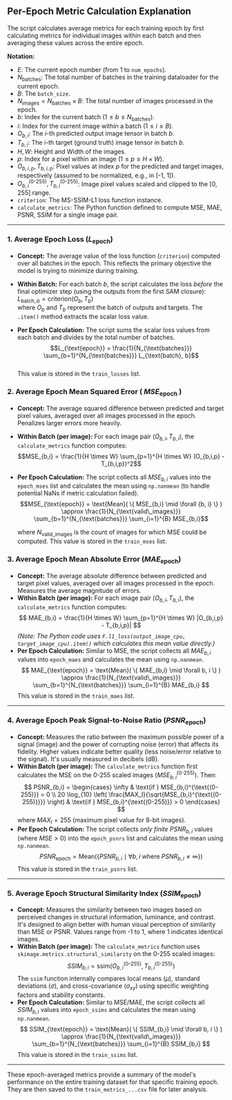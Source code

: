 ## Per-Epoch Metric Calculation Explanation

The script calculates average metrics for each training epoch by first calculating metrics for individual images within each batch and then averaging these values across the entire epoch.

**Notation:**

*   $E$: The current epoch number (from 1 to `num_epochs`).
*   $N_{\text{batches}}$: The total number of batches in the training dataloader for the current epoch.
*   $B$: The `batch_size`.
*   $N_{\text{images}} = N_{\text{batches}} \times B$: The total number of images processed in the epoch.
*   $b$: Index for the current batch ($1 \le b \le N_{\text{batches}}$).
*   $i$: Index for the current image within a batch ($1 \le i \le B$).
*   $O_{b,i}$: The $i$-th predicted output image tensor in batch $b$.
*   $T_{b,i}$: The $i$-th target (ground truth) image tensor in batch $b$.
*   $H, W$: Height and Width of the images.
*   $p$: Index for a pixel within an image ($1 \le p \le H \times W$).
*   $O_{b,i,p}, T_{b,i,p}$: Pixel values at index $p$ for the predicted and target images, respectively (assumed to be normalized, e.g., in [-1, 1]).
*   $O_{b,i}^{\text{(0-255)}}, T_{b,i}^{\text{(0-255)}}$: Image pixel values scaled and clipped to the [0, 255] range.
*   `criterion`: The MS-SSIM-L1 loss function instance.
*   `calculate_metrics`: The Python function defined to compute MSE, MAE, PSNR, SSIM for a single image pair.

---

### 1. Average Epoch Loss ($L_{\text{epoch}}$)

*   **Concept:** The average value of the loss function (`criterion`) computed over all batches in the epoch. This reflects the primary objective the model is trying to minimize during training.
*   **Within Batch:** For each batch $b$, the script calculates the loss *before* the final optimizer step (using the outputs from the first SAM closure):   
    $L_{\text{batch}, b} = \text{criterion}(O_{b}, T_{b})$   
    where $O_b$ and $T_b$ represent the batch of outputs and targets. The `.item()` method extracts the scalar loss value.
    
*   **Per Epoch Calculation:** The script sums the scalar loss values from each batch and divides by the total number of batches.
    $$L_{\text{epoch}} = \frac{1}{N_{\text{batches}}} \sum_{b=1}^{N_{\text{batches}}} L_{\text{batch}, b}$$   
    This value is stored in the `train_losses` list.



### 2. Average Epoch Mean Squared Error ( $MSE_{\text{epoch}}$ )

*   **Concept:** The average squared difference between predicted and target pixel values, averaged over all images processed in the epoch. Penalizes larger errors more heavily.
*   **Within Batch (per image):** For each image pair $(O_{b,i}, T_{b,i})$, the `calculate_metrics` function computes:    
    $$MSE_{b,i} = \frac{1}{H \times W} \sum_{p=1}^{H \times W} (O_{b,i,p} - T_{b,i,p})^2$$  

*   **Per Epoch Calculation:** The script collects all $MSE_{b,i}$ values into the `epoch_mses` list and calculates the mean using `np.nanmean` (to handle potential NaNs if metric calculation failed).   
    $$MSE_{\text{epoch}} = \text{Mean}( \{ MSE_{b,i} \mid \forall {b, i} \} ) \approx \frac{1}{N_{\text{valid\_images}}} \sum_{b=1}^{N_{\text{batches}}} \sum_{i=1}^{B} MSE_{b,i}$$

    where $N_{\text{valid\_{images}}}$ is the count of images for which MSE could be computed. This value is stored in the `train_mses` list.



### 3. Average Epoch Mean Absolute Error ($MAE_{\text{epoch}}$)

*   **Concept:** The average absolute difference between predicted and target pixel values, averaged over all images processed in the epoch. Measures the average magnitude of errors.
*   **Within Batch (per image):** For each image pair $(O_{b,i}, T_{b,i})$, the `calculate_metrics` function computes:
    $$
    MAE_{b,i} = \frac{1}{H \times W} \sum_{p=1}^{H \times W} |O_{b,i,p} - T_{b,i,p}|
    $$
    *(Note: The Python code uses `F.l1_loss(output_image_cpu, target_image_cpu).item()` which calculates this mean value directly.)*
*   **Per Epoch Calculation:** Similar to MSE, the script collects all $MAE_{b,i}$ values into `epoch_maes` and calculates the mean using `np.nanmean`.
    $$
    MAE_{\text{epoch}} = \text{Mean}( \{ MAE_{b,i} \mid \forall b, i \} ) \approx \frac{1}{N_{\text{valid\_images}}} \sum_{b=1}^{N_{\text{batches}}} \sum_{i=1}^{B} MAE_{b,i}
    $$
    This value is stored in the `train_maes` list.

---

### 4. Average Epoch Peak Signal-to-Noise Ratio ($PSNR_{\text{epoch}}$)

*   **Concept:** Measures the ratio between the maximum possible power of a signal (image) and the power of corrupting noise (error) that affects its fidelity. Higher values indicate better quality (less noise/error relative to the signal). It's usually measured in decibels (dB).
*   **Within Batch (per image):** The `calculate_metrics` function first calculates the MSE on the 0-255 scaled images ($MSE_{b,i}^{\text{(0-255)}}$). Then:
    $$
    PSNR_{b,i} =
    \begin{cases}
    \infty & \text{if } MSE_{b,i}^{\text{(0-255)}} = 0 \\
    20 \log_{10} \left( \frac{MAX_I}{\sqrt{MSE_{b,i}^{\text{(0-255)}}}} \right) & \text{if } MSE_{b,i}^{\text{(0-255)}} > 0
    \end{cases}
    $$
    where $MAX_I = 255$ (maximum pixel value for 8-bit images).
*   **Per Epoch Calculation:** The script collects *only finite* $PSNR_{b,i}$ values (where $MSE > 0$) into the `epoch_psnrs` list and calculates the mean using `np.nanmean`.
    $$
    PSNR_{\text{epoch}} = \text{Mean}( \{ PSNR_{b,i} \mid \forall b, i \text{ where } PSNR_{b,i} \neq \infty \} )
    $$
    This value is stored in the `train_psnrs` list.

---

### 5. Average Epoch Structural Similarity Index ($SSIM_{\text{epoch}}$)

*   **Concept:** Measures the similarity between two images based on perceived changes in structural information, luminance, and contrast. It's designed to align better with human visual perception of similarity than MSE or PSNR. Values range from -1 to 1, where 1 indicates identical images.
*   **Within Batch (per image):** The `calculate_metrics` function uses `skimage.metrics.structural_similarity` on the 0-255 scaled images:
    $$
    SSIM_{b,i} = \text{ssim}(O_{b,i}^{\text{(0-255)}}, T_{b,i}^{\text{(0-255)}})
    $$
    The `ssim` function internally compares local means ($\mu$), standard deviations ($\sigma$), and cross-covariance ($\sigma_{xy}$) using specific weighting factors and stability constants.
*   **Per Epoch Calculation:** Similar to MSE/MAE, the script collects all $SSIM_{b,i}$ values into `epoch_ssims` and calculates the mean using `np.nanmean`.
    $$
    SSIM_{\text{epoch}} = \text{Mean}( \{ SSIM_{b,i} \mid \forall b, i \} ) \approx \frac{1}{N_{\text{valid\_images}}} \sum_{b=1}^{N_{\text{batches}}} \sum_{i=1}^{B} SSIM_{b,i}
    $$
    This value is stored in the `train_ssims` list.

---

These epoch-averaged metrics provide a summary of the model's performance on the entire training dataset for that specific training epoch. They are then saved to the `train_metrics_...csv` file for later analysis.
